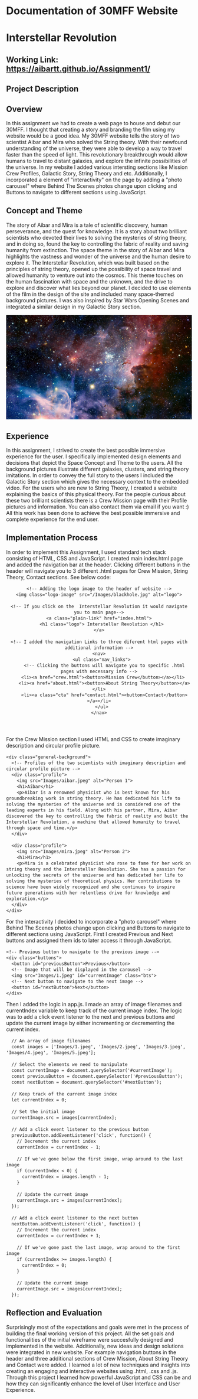 # Documentation of 30MFF Website  
# Interstellar Revolution

## Working Link: https://aibartt.github.io/Assignment1/

## Project Description

## Overview

In this assignment we had to create a web page to house and debut our 30MFF. I thought that creating a story and branding the film using my website would be a good idea. My 30MFF website tells the story of two scientist Aibar and Mira who solved the String theory. With their newfound understanding of the universe, they were able to develop a way to travel faster than the speed of light. This revolutionary breakthrough would allow humans to travel to distant galaxies, and explore the infinite possibilities of the universe. In my website I added various intersting sections like Mission Crew Profiles, Galactic Story, String Theory and etc. Additionally, I incorporated a element of "interactivity" on the page by adding a "photo carousel" where Behind The Scenes photos change upon clicking and Buttons to navigate to different sections using JavaScript.

## Concept and Theme

The story of Aibar and Mira is a tale of scientific discovery, human perseverance, and the quest for knowledge. It is a story about two brilliant scientists who devoted their lives to solving the mysteries of string theory, and in doing so, found the key to controlling the fabric of reality and saving humanity from extinction. The space theme in the story of Aibar and Mira highlights the vastness and wonder of the universe and the human desire to explore it. The Interstellar Revolution, which was built based on the principles of string theory, opened up the possibility of space travel and allowed humanity to venture out into the cosmos. This theme touches on the human fascination with space and the unknown, and the drive to explore and discover what lies beyond our planet. I decided to use elements of the film in the design of the site and included many space-themed background pictures. I was also inspired by Star Wars Opening Scenes and integrated a similar design in my Galactic Story section.

![](Images/background.jpeg)


## Experience 

In this assignment, I strived to create the best possible immersive experience for the user. I specifically implemented design elements and decisions that depict the Space Concept and Theme to the users. All the background pictures illustrate different galaxies, clusters, and string theory imitations. In order to convey the full story to the users I included the Galactic Story section which gives the necessary context to the embedded video. For the users who are new to String Theory, I created a website explaining the basics of this physical theory. For the people curious about these two brilliant scientists there is a Crew Mission page with their Profile pictures and information. You can also contact them via email if you want :) All this work has been done to achieve the best possible immersive and complete experience for the end user.


## Implementation Process

In order to implement this Assignment, I used standard tech stack consisting of HTML, CSS and JavaScript. I created main index.html page and added the navigation bar at the header. Clicking different buttons in the header will navigate you to 3 different .html pages for Crew Mission, String Theory, Contact sections. See below code:

  <header class="header-border">
    
    <!-- Adding the logo image to the header of website -->
    <img class="logo-image" src="/Images/blackhole.jpg" alt="logo">

    <!-- If you click on the  Interstellar Revolution it would navigate you to main page-->
    <a class="plain-link" href="index.html">
      <h1 class="logo"> Interstellar Revolution </h1>
    </a>

    <!-- I added the navigation Links to three diferent html pages with additional information -->
    <nav>
      <ul class="nav_links">
        <!-- Clicking the buttons will navigate you to specific .html pages with necessary info -->
        <li><a href="crew.html"><button>Mission Crew</button></a></li> 
        <li><a href="about.html"><button>About String Theory</button></a></li>
        <li><a class="cta" href="contact.html"><button>Contact</button></a></li>
      </ul>
    </nav>

  </header>
 
 For the Crew Mission section I used HTML and CSS to create imaginary description and circular profile picture.
  
    <div class="general-background">
      <!-- Profiles of the two scientists with imaginary description and circular profile picture -->
      <div class="profile">
        <img src="Images/aibar.jpeg" alt="Person 1">
        <h1>Aibar</h1>
        <p>Aibar is a renowned physicist who is best known for his groundbreaking work in string theory. He has dedicated his life to solving the mysteries of the universe and is considered one of the leading experts in his field. Along with his partner, Mira, Aibar discovered the key to controlling the fabric of reality and built the Interstellar Revolution, a machine that allowed humanity to travel through space and time.</p>
      </div>

      <div class="profile">
        <img src="Images/mira.jpeg" alt="Person 2">
        <h1>Mira</h1>
        <p>Mira is a celebrated physicist who rose to fame for her work on string theory and the Interstellar Revolution. She has a passion for unlocking the secrets of the universe and has dedicated her life to solving the mysteries of theoretical physics. Her contributions to science have been widely recognized and she continues to inspire future generations with her relentless drive for knowledge and exploration.</p>
      </div>
    </div>

For the interactivity I decided to incorporate a "photo carousel" where Behind The Scenes photos change upon clicking and Buttons to navigate to different sections using JavaScript. First I created Previous and Next buttons and assigned them ids to later access it through JavaScript. 
  
  <div class="carousel">

    <!-- Previous button to navigate to the previous image -->
    <div class="buttons">
      <button id="previousButton">Previous</button>
      <!-- Image that will be displayed in the carousel -->
      <img src="Images/1.jpeg" id="currentImage" class="bts">
      <!-- Next button to navigate to the next image -->
      <button id="nextButton">Next</button>
    </div>
  </div>
  
Then I added the logic in app.js. I made an array of image filenames and currentIndex variable to keep track of the current image index. The logic was to add a click event listener to the next and previous buttons and update the current image by either incrementing or decrementing the current index.

      // An array of image filenames
      const images = ['Images/1.jpeg', 'Images/2.jpeg', 'Images/3.jpeg', 'Images/4.jpeg', 'Images/5.jpeg'];

      // Select the elements we need to manipulate
      const currentImage = document.querySelector('#currentImage');
      const previousButton = document.querySelector('#previousButton');
      const nextButton = document.querySelector('#nextButton');

      // Keep track of the current image index
      let currentIndex = 0;

      // Set the initial image
      currentImage.src = images[currentIndex];

      // Add a click event listener to the previous button
      previousButton.addEventListener('click', function() {
        // Decrement the current index
        currentIndex = currentIndex - 1;

        // If we've gone below the first image, wrap around to the last image
        if (currentIndex < 0) {
          currentIndex = images.length - 1;
        }

        // Update the current image
        currentImage.src = images[currentIndex];
      });

      // Add a click event listener to the next button
      nextButton.addEventListener('click', function() {
        // Increment the current index
        currentIndex = currentIndex + 1;

        // If we've gone past the last image, wrap around to the first image
        if (currentIndex >= images.length) {
          currentIndex = 0;
        }

        // Update the current image
        currentImage.src = images[currentIndex];
      });

## Reflection and Evaluation

Surprisingly most of the expectations and goals were met in the process of building the final working version of this project. All the set goals and functionalities of the initial wireframe were succesfully designed and implemented in the website. Additionally, new ideas and design solutions were integrated in new website. For example navigation buttons in the header and three additional sections of Crew Mission, About String Theory and Contact were added. I learned a lot of new techniques and insights into creating an engaging and interactive websites using .html, .css and .js. Through this project I learned how powerful JavaScript and CSS can be and how they can significantly enhance the level of User Interface and User Experience.
